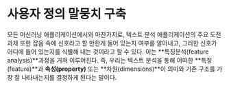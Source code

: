 # 사용자 정의 말뭉치 구축
모든 머신러닝 애플리케이션에서와 마찬가지로, 텍스트 분석 애플리케이션의 주요 도전 과제 또한 잡음 속에 신호라고 할 만한게 들어 있는지 여부를 알아내고, 그러한 신호가 어디에 들어 있는지를 식별해 내는 것이라고 할 수 있다. 이는 **특징분석(feature analysis)**과정을 거쳐 이루어진다. 즉, 우리는 텍스트 분석을 통해 어떠한 **특징(feature)**과 **속성(property)** 또는 **차원(dimensions)**이 의미와 기존 구조를 가장 잘 나타내는지를 결정하게 된다는 말이다.  

